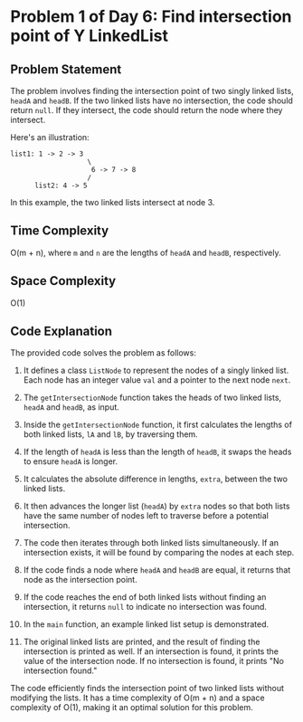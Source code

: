 # Problem 1 of Day 6: Find intersection point of Y LinkedList

## Problem Statement

The problem involves finding the intersection point of two singly linked lists, `headA` and `headB`. If the two linked lists have no intersection, the code should return `null`. If they intersect, the code should return the node where they intersect.

Here's an illustration:

```
list1: 1 -> 2 -> 3
                   \
                    6 -> 7 -> 8
                   /
      list2: 4 -> 5
```

In this example, the two linked lists intersect at node 3.

## Time Complexity

O(m + n), where `m` and `n` are the lengths of `headA` and `headB`, respectively.

## Space Complexity

O(1)

## Code Explanation

The provided code solves the problem as follows:

1. It defines a class `ListNode` to represent the nodes of a singly linked list. Each node has an integer value `val` and a pointer to the next node `next`.

2. The `getIntersectionNode` function takes the heads of two linked lists, `headA` and `headB`, as input.

3. Inside the `getIntersectionNode` function, it first calculates the lengths of both linked lists, `lA` and `lB`, by traversing them.

4. If the length of `headA` is less than the length of `headB`, it swaps the heads to ensure `headA` is longer.

5. It calculates the absolute difference in lengths, `extra`, between the two linked lists.

6. It then advances the longer list (`headA`) by `extra` nodes so that both lists have the same number of nodes left to traverse before a potential intersection.

7. The code then iterates through both linked lists simultaneously. If an intersection exists, it will be found by comparing the nodes at each step.

8. If the code finds a node where `headA` and `headB` are equal, it returns that node as the intersection point.

9. If the code reaches the end of both linked lists without finding an intersection, it returns `null` to indicate no intersection was found.

10. In the `main` function, an example linked list setup is demonstrated.

11. The original linked lists are printed, and the result of finding the intersection is printed as well. If an intersection is found, it prints the value of the intersection node. If no intersection is found, it prints "No intersection found."

The code efficiently finds the intersection point of two linked lists without modifying the lists. It has a time complexity of O(m + n) and a space complexity of O(1), making it an optimal solution for this problem.